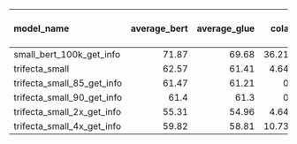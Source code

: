 | model_name                 |   average_bert |   average_glue |   cola | mnli        | mrpc        |   qnli | qqp         |   rte |   sst2 | stsb        |   wnli |   MLM Eval Loss |
|:---------------------------|---------------:|---------------:|-------:|:------------|:------------|-------:|:------------|------:|-------:|:------------|-------:|----------------:|
| small_bert_100k_get_info   |          71.87 |          69.68 |  36.21 | 75.09/39.99 | 84.97/78.68 |  84.83 | 87.91/83.54 | 58.12 |  87.61 | 83.26/82.94 |  52.11 |           2.673 |
| trifecta_small             |          62.57 |          61.41 |   4.64 | 62.92/36.96 | 81.37/73.28 |  80.47 | 80.51/74.17 | 57.4  |  77.52 | 76.03/75.89 |  52.11 |           3.219 |
| trifecta_small_85_get_info |          61.47 |          61.21 |   0    | 62.47/35.27 | 81.77/72.79 |  81.15 | 80.88/74.61 | 54.87 |  76.15 | 75.81/75.57 |  59.15 |           3.304 |
| trifecta_small_90_get_info |          61.4  |          61.3  |   0    | 59.77/36.37 | 81.23/71.57 |  79.63 | 78.32/71.71 | 61.37 |  76.38 | 74.42/74.19 |  60.56 |           3.344 |
| trifecta_small_2x_get_info |          55.31 |          54.96 |   4.64 | 61.03/37.33 | 81.74/72.30 |  79.3  | 77.93/73.50 | 54.87 |  76.38 | 26.21/24.59 |  52.11 |           3.365 |
| trifecta_small_4x_get_info |          59.82 |          58.81 |  10.73 | 62.08/36.62 | 82.02/72.06 |  79.81 | 79.51/72.13 | 53.07 |  72.48 | 60.48/60.12 |  50.7  |           3.465 |
